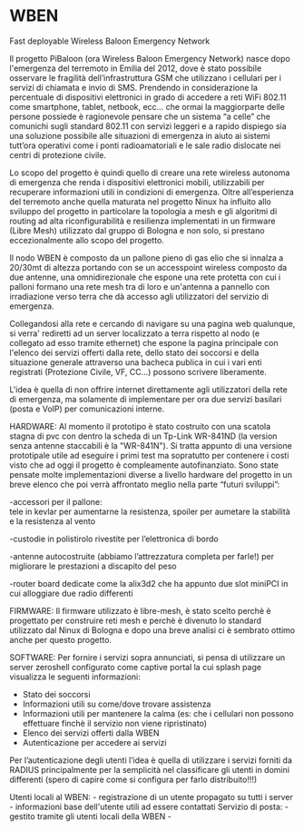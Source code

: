 WBEN
====

Fast deployable Wireless Baloon Emergency Network


Il progetto PiBaloon (ora Wireless Baloon Emergency Network)  nasce dopo l'emergenza del terremoto in Emilia del 2012, dove è stato possibile osservare le fragilità dell’infrastruttura GSM che utilizzano i cellulari per i servizi di chiamata e invio di SMS. Prendendo in considerazione la percentuale di dispositivi elettronici in grado di accedere a reti WiFi 802.11 come smartphone, tablet, netbook, ecc… che ormai la maggiorparte delle persone possiede è ragionevole pensare che un sistema “a celle” che comunichi sugli standard 802.11 con servizi leggeri e a rapido dispiego sia una soluzione possibile alle situazioni di emergenza in aiuto ai sistemi tutt’ora operativi come i ponti radioamatoriali e le sale radio dislocate nei centri di protezione civile.


Lo scopo del progetto è quindi quello di creare una rete wireless autonoma di emergenza che renda i dispositivi elettronici mobili, utilizzabili per recuperare informazioni utili in condizioni di emergenza.
Oltre all’esperienza del terremoto anche quella maturata nel progetto Ninux ha influito allo sviluppo del progetto in particolare la topologia a mesh e gli algoritmi di routing ad alta riconfigurabilità e resilienza implementati in un firmware (Libre Mesh) utilizzato dal gruppo di Bologna e non solo, si prestano eccezionalmente allo scopo del progetto.


Il nodo WBEN è composto da un pallone pieno di gas elio che si innalza a 20/30mt di altezza portando con se un accesspoint wireless composto da due antenne, una omnidirezionale che espone una rete protetta con cui i palloni formano una rete mesh tra di loro e un'antenna a pannello con irradiazione verso terra che dà accesso agli utilizzatori del servizio di emergenza.


Collegandosi alla rete e cercando di navigare su una pagina web qualunque,  si verra' rediretti ad un server localizzato a terra rispetto al nodo (e collegato ad esso tramite ethernet) che espone la pagina principale con l'elenco dei servizi offerti dalla rete, dello stato dei soccorsi e della situazione generale attraverso una bacheca publica in cui i vari enti registrati (Protezione Civile, VF, CC…) possono scrivere liberamente.


L'idea è quella di non offrire internet direttamente agli utilizzatori della rete di emergenza, ma solamente di implementare per ora due servizi basilari (posta e VoIP) per comunicazioni interne. 


HARDWARE:
Al momento il prototipo è stato costruito con una scatola stagna di pvc con dentro la scheda di un Tp-Link WR-841ND (la version senza antenne staccabili è la "WR-841N").
Si tratta appunto di una versione prototipale utile ad eseguire i primi test ma sopratutto per contenere i costi visto che ad oggi il progetto è compleamente autofinanziato.
Sono state pensate molte implementazioni diverse a livello hardware del progetto in un breve elenco che poi verrà affrontato meglio nella parte “futuri sviluppi”:

-accessori per il pallone:         
tele in kevlar per aumentarne la resistenza, spoiler per aumetare la stabilità e la resistenza al vento

-custodie in polistirolo rivestite per l’elettronica di bordo

-antenne autocostruite (abbiamo l’attrezzatura completa per farle!) per migliorare le prestazioni a discapito del peso

-router board dedicate come la alix3d2 che ha appunto due slot miniPCI in cui alloggiare due radio differenti


FIRMWARE:
Il firmware utilizzato è libre-mesh, è stato scelto perchè è progettato per construire reti mesh e perchè è divenuto lo standard utilizzato dal Ninux di Bologna e dopo una breve analisi ci è sembrato ottimo anche per questo progetto.


SOFTWARE:
Per fornire i servizi sopra annunciati, si pensa di utilizzare un server zeroshell configurato come captive portal la cui splash page visualizza le seguenti informazioni:
*  Stato dei soccorsi
* Informazioni utili su come/dove trovare assistenza
* Informazioni utili per mantenere la calma (es: che i cellulari non possono effettuare finchè il servizio non viene ripristinato)
*  Elenco dei servizi offerti dalla WBEN
* Autenticazione per accedere ai servizi


Per l’autenticazione degli utenti l’idea è quella di utilizzare i servizi forniti da RADIUS principalmente per la semplicità nel classificare gli utenti in domini differenti (spero di capire come si configura per farlo distribuito!!!)


 Utenti locali al WBEN:
    - registrazione di un utente propagato su tutti i server
    - informazioni base dell'utente utili ad essere contattati
 Servizio di posta:
    - gestito tramite gli utenti locali della WBEN
    -
